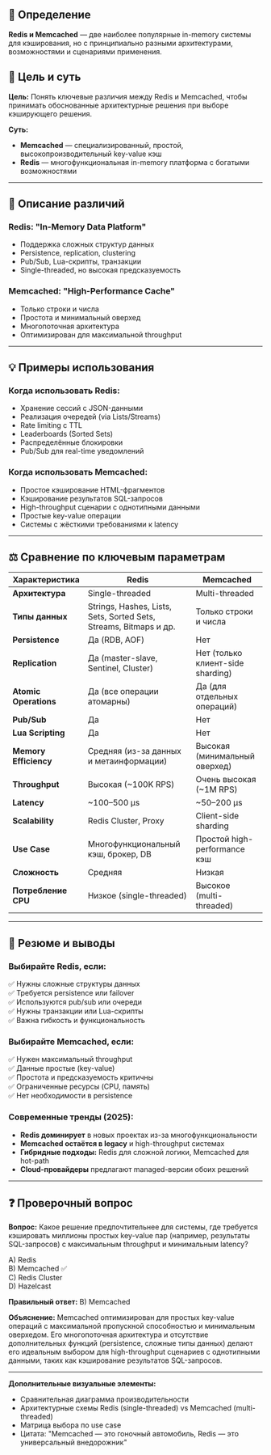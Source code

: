 ## 📌 **Определение**
**Redis и Memcached** — две наиболее популярные in-memory системы для кэширования, но с принципиально разными архитектурами, возможностями и сценариями применения.

## 🎯 **Цель и суть**
**Цель:** Понять ключевые различия между Redis и Memcached, чтобы принимать обоснованные архитектурные решения при выборе кэширующего решения.

**Суть:**  
- **Memcached** — специализированный, простой, высокопроизводительный key-value кэш  
- **Redis** — многофункциональная in-memory платформа с богатыми возможностями

---

## 📝 **Описание различий**

### **Redis: "In-Memory Data Platform"**
- Поддержка сложных структур данных
- Persistence, replication, clustering
- Pub/Sub, Lua-скрипты, транзакции
- Single-threaded, но высокая предсказуемость

### **Memcached: "High-Performance Cache"**
- Только строки и числа
- Простота и минимальный оверхед
- Многопоточная архитектура
- Оптимизирован для максимальной throughput

---

## 💡 **Примеры использования**

### **Когда использовать Redis:**
- Хранение сессий с JSON-данными
- Реализация очередей (via Lists/Streams)
- Rate limiting с TTL
- Leaderboards (Sorted Sets)
- Распределённые блокировки
- Pub/Sub для real-time уведомлений

### **Когда использовать Memcached:**
- Простое кэширование HTML-фрагментов
- Кэширование результатов SQL-запросов
- High-throughput сценарии с однотипными данными
- Простые key-value операции
- Системы с жёсткими требованиями к latency

---

## ⚖️ **Сравнение по ключевым параметрам**

| Характеристика | **Redis** | **Memcached** |
|----------------|-----------|---------------|
| **Архитектура** | Single-threaded | Multi-threaded |
| **Типы данных** | Strings, Hashes, Lists, Sets, Sorted Sets, Streams, Bitmaps и др. | Только строки и числа |
| **Persistence** | Да (RDB, AOF) | Нет |
| **Replication** | Да (master-slave, Sentinel, Cluster) | Нет (только клиент-side sharding) |
| **Atomic Operations** | Да (все операции атомарны) | Да (для отдельных операций) |
| **Pub/Sub** | Да | Нет |
| **Lua Scripting** | Да | Нет |
| **Memory Efficiency** | Средняя (из-за данных и метаинформации) | Высокая (минимальный оверхед) |
| **Throughput** | Высокая (~100K RPS) | Очень высокая (~1M RPS) |
| **Latency** | ~100–500 μs | ~50–200 μs |
| **Scalability** | Redis Cluster, Proxy | Client-side sharding |
| **Use Case** | Многофункциональный кэш, брокер, DB | Простой high-performance кэш |
| **Сложность** | Средняя | Низкая |
| **Потребление CPU** | Низкое (single-threaded) | Высокое (multi-threaded) |

---

## 🎯 **Резюме и выводы**

### **Выбирайте Redis, если:**
✅ Нужны сложные структуры данных  
✅ Требуется persistence или failover  
✅ Используются pub/sub или очереди  
✅ Нужны транзакции или Lua-скрипты  
✅ Важна гибкость и функциональность

### **Выбирайте Memcached, если:**
✅ Нужен максимальный throughput  
✅ Данные простые (key-value)  
✅ Простота и предсказуемость критичны  
✅ Ограниченные ресурсы (CPU, память)  
✅ Нет необходимости в persistence

### **Современные тренды (2025):**
- **Redis доминирует** в новых проектах из-за многофункциональности
- **Memcached остаётся в legacy** и high-throughput системах
- **Гибридные подходы:** Redis для сложной логики, Memcached для hot-path
- **Cloud-провайдеры** предлагают managed-версии обоих решений

---

## ❓ **Проверочный вопрос**

**Вопрос:** Какое решение предпочтительнее для системы, где требуется кэшировать миллионы простых key-value пар (например, результаты SQL-запросов) с максимальным throughput и минимальным latency?

A) Redis  
B) Memcached ✅  
C) Redis Cluster  
D) Hazelcast

**Правильный ответ:** B) Memcached

**Объяснение:** Memcached оптимизирован для простых key-value операций с максимальной пропускной способностью и минимальным оверхедом. Его многопоточная архитектура и отсутствие дополнительных функций (persistence, сложные типы данных) делают его идеальным выбором для high-throughput сценариев с однотипными данными, таких как кэширование результатов SQL-запросов.

---

**Дополнительные визуальные элементы:**
- Сравнительная диаграмма производительности
- Архитектурные схемы Redis (single-threaded) vs Memcached (multi-threaded)
- Матрица выбора по use case
- Цитата: "Memcached — это гоночный автомобиль, Redis — это универсальный внедорожник"
